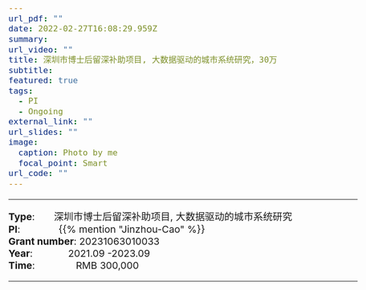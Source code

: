 ```yaml
---
url_pdf: ""
date: 2022-02-27T16:08:29.959Z
summary: 
url_video: ""
title: 深圳市博士后留深补助项目, 大数据驱动的城市系统研究，30万
subtitle: 
featured: true
tags:
  - PI
  - Ongoing
external_link: ""
url_slides: ""
image:
  caption: Photo by me
  focal_point: Smart
url_code: ""
---
```


<style type="text/css">
  /* Whole document: */
  body{
    font-size: 14.5pt;
  }
  /* Headers */
  h1,h2,h3,h4,h5,h6{
    font-size: 20pt;
    }
</style>

-----
**Type**:       深圳市博士后留深补助项目, 大数据驱动的城市系统研究                 <br>
**PI**:              {{% mention "Jinzhou-Cao" %}}                 <br>
**Grant number**: 20231063010033             <br>
**Year**:             2021.09 -2023.09  <br>
**Time**:               RMB 300,000                        

-----

